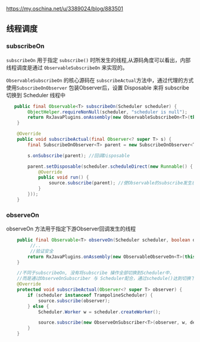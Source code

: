 https://my.oschina.net/u/3389024/blog/883501

## 线程调度

### subscribeOn

 `subscribeOn` 用于指定 `subscribe()` 时所发生的线程,从源码角度可以看出，内部线程调度是通过 `ObservableSubscribeOn` 来实现的。

`ObservableSubscribeOn` 的核心源码在 `subscribeActual`方法中，通过代理的方式使用`SubscribeOnObserver` 包装Observer后，设置 Disposable 来将 subscribe 切换到 Scheduler 线程中

```java
   public final Observable<T> subscribeOn(Scheduler scheduler) {
        ObjectHelper.requireNonNull(scheduler, "scheduler is null");
        return RxJavaPlugins.onAssembly(new ObservableSubscribeOn<T>(this, scheduler));
    }

    @Override
    public void subscribeActual(final Observer<? super T> s) {
        final SubscribeOnObserver<T> parent = new SubscribeOnObserver<T>(s);

        s.onSubscribe(parent); //回调Disposable

        parent.setDisposable(scheduler.scheduleDirect(new Runnable() { //设置`Disposable`
            @Override
            public void run() {
                source.subscribe(parent); //使Observable的subscribe发生在Scheduler线程中
            }
        }));
    }
```

### observeOn

observeOn 方法用于指定下游Observer回调发生的线程

```java
    public final Observable<T> observeOn(Scheduler scheduler, boolean delayError, int bufferSize) {
         //..
         //验证安全
        return RxJavaPlugins.onAssembly(new ObservableObserveOn<T>(this, scheduler, delayError, bufferSize));
    }

    //不同于subscribeOn, 没有将subscribe 操作全部切换到Scheduler中，
    //而是通过ObserveOnSubscriber 与 Scheduler配合，通过schedule()达到切换下游Observer回调发生的线程
    @Override
    protected void subscribeActual(Observer<? super T> observer) {
        if (scheduler instanceof TrampolineScheduler) {
            source.subscribe(observer);
        } else {
            Scheduler.Worker w = scheduler.createWorker();

            source.subscribe(new ObserveOnSubscriber<T>(observer, w, delayError, bufferSize));
        }
    }
```

